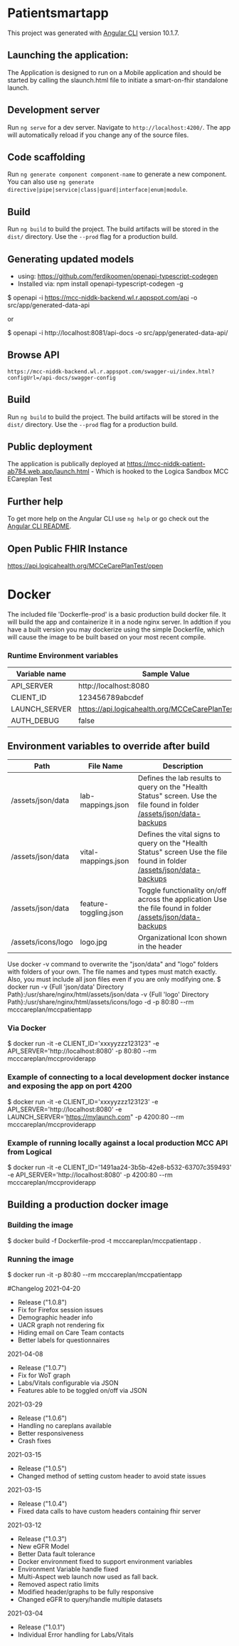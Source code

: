 # Patientsmartapp


This project was generated with [Angular CLI](https://github.com/angular/angular-cli) version 10.1.7.

## Launching the application:

The Application is designed to run on a Mobile application and should be started by calling the slaunch.html file to initiate a smart-on-fhir standalone launch.

## Development server

Run `ng serve` for a dev server. Navigate to `http://localhost:4200/`. The app will automatically reload if you change any of the source files.

## Code scaffolding

Run `ng generate component component-name` to generate a new component. You can also use `ng generate directive|pipe|service|class|guard|interface|enum|module`.

## Build

Run `ng build` to build the project. The build artifacts will be stored in the `dist/` directory. Use the `--prod` flag for a production build.


## Generating updated models
- using: https://github.com/ferdikoomen/openapi-typescript-codegen
- Installed via: npm install openapi-typescript-codegen -g

$ openapi -i https://mcc-niddk-backend.wl.r.appspot.com/api -o src/app/generated-data-api

or

$ openapi -i http://localhost:8081/api-docs -o src/app/generated-data-api/


## Browse API
    https://mcc-niddk-backend.wl.r.appspot.com/swagger-ui/index.html?configUrl=/api-docs/swagger-config

## Build

Run `ng build` to build the project. The build artifacts will be stored in the `dist/` directory. Use the `--prod` flag for a production build.

## Public deployment
 The application is publically deployed at https://mcc-niddk-patient-ab784.web.app/launch.html - Which is hooked to the Logica Sandbox MCC ECareplan Test

## Further help

To get more help on the Angular CLI use `ng help` or go check out the [Angular CLI README](https://github.com/angular/angular-cli/blob/master/README.md).

## Open Public FHIR Instance
https://api.logicahealth.org/MCCeCarePlanTest/open

# Docker
The included file 'Dockerfle-prod' is a basic production build docker file. It will build the app and containerize it in a node nginx server.
In addtion if you have a built version you may dockerize using the simple Dockerfile, which will cause the image to be built based on your most recent compile.

### Runtime Environment variables
| Variable name | Sample Value |
| ------------- | ------------- | 
| API_SERVER | http://localhost:8080 |
| CLIENT_ID | 123456789abcdef |
| LAUNCH_SERVER | https://api.logicahealth.org/MCCeCarePlanTest/data |
| AUTH_DEBUG | false |

## Environment variables to override after build
| Path | File Name | Description |
| ---- | --------- | ----------- |
| /assets/json/data | lab-mappings.json | Defines the lab results to query on the "Health Status" screen.  Use the file found in  folder [/assets/json/data-backups](src/assets/json/data-backups) | 
| /assets/json/data | vital-mappings.json | Defines the vital signs to query on the "Health Status" screen  Use the file found in  folder [/assets/json/data-backups](src/assets/json/data-backups) | 
| /assets/json/data | feature-toggling.json | Toggle functionality on/off across the application  Use the file found in  folder [/assets/json/data-backups](src/assets/json/data-backups) | 
| /assets/icons/logo | logo.jpg | Organizational Icon shown in the header |

Use docker -v command to overwrite the "json/data" and "logo" folders with folders of your own.  The file names and types must match exactly.  Also, you must include all json files even if you are only modifying one.
$ docker run -v {Full 'json/data' Directory Path}:/usr/share/nginx/html/assets/json/data -v {Full 'logo' Directory Path}:/usr/share/nginx/html/assets/icons/logo -d -p 80:80 --rm mcccareplan/mccpatientapp

### Via Docker
$ docker run -it -e CLIENT_ID='xxxyyzzz123123" -e API_SERVER='http://localhost:8080' -p 80:80 --rm mcccareplan/mccproviderapp

### Example of connecting to a local development docker instance and exposing the app on port 4200
$ docker run -it -e CLIENT_ID='xxxyyzzz123123' -e API_SERVER='http://localhost:8080' -e LAUNCH_SERVER='https://mylaunch.com" -p 4200:80 --rm mcccareplan/mccproviderapp


### Example of running locally against a local production MCC API from Logical
$ docker run -it -e CLIENT_ID='1491aa24-3b5b-42e8-b532-63707c359493' -e API_SERVER='http://localhost:8080' -p 4200:80 --rm mcccareplan/mccproviderapp

  
## Building a production docker image

### Building the image
 $  docker build -f Dockerfile-prod -t mcccareplan/mccpatientapp .

### Running the image
 $ docker run -it -p 80:80 --rm mcccareplan/mccpatientapp


#Changelog
2021-04-20
- Release ("1.0.8")
- Fix for Firefox session issues
- Demographic header info
- UACR graph not rendering fix
- Hiding email on Care Team contacts
- Better labels for questionnaires

2021-04-08
- Release ("1.0.7")
- Fix for WoT graph
- Labs/Vitals configurable via JSON
- Features able to be toggled on/off via JSON

2021-03-29
- Release ("1.0.6")
- Handling no careplans available
- Better responsiveness
- Crash fixes

2021-03-15
- Release ("1.0.5")
- Changed method of setting custom header to avoid state issues

2021-03-15
- Release ("1.0.4")
- Fixed data calls to have custom headers containing fhir server

2021-03-12
- Release ("1.0.3")
- New eGFR Model
- Better Data fault tolerance
- Docker environment fixed to support environment variables
- Environment Variable handle fixed
- Multi-Aspect web launch now used as fall back.
- Removed aspect ratio limits
- Modified header/graphs to be fully responsive
- Changed eGFR to query/handle multiple datasets

2021-03-04
- Release ("1.0.1")
- Individual Error handling for Labs/Vitals
